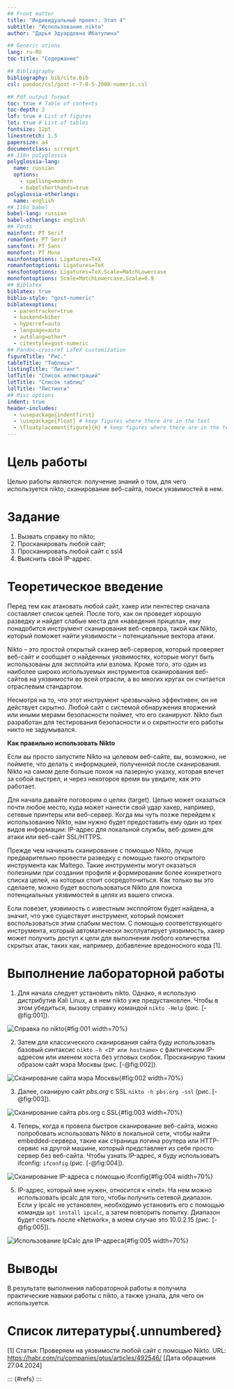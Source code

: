 ```yaml
---
## Front matter
title: "Индивидуальный проект. Этап 4"
subtitle: "Использование nikto"
author: "Дарья Эдуардовна Ибатулина"

## Generic otions
lang: ru-RU
toc-title: "Содержание"

## Bibliography
bibliography: bib/cite.bib
csl: pandoc/csl/gost-r-7-0-5-2008-numeric.csl

## Pdf output format
toc: true # Table of contents
toc-depth: 2
lof: true # List of figures
lot: true # List of tables
fontsize: 12pt
linestretch: 1.5
papersize: a4
documentclass: scrreprt
## I18n polyglossia
polyglossia-lang:
  name: russian
  options:
	- spelling=modern
	- babelshorthands=true
polyglossia-otherlangs:
  name: english
## I18n babel
babel-lang: russian
babel-otherlangs: english
## Fonts
mainfont: PT Serif
romanfont: PT Serif
sansfont: PT Sans
monofont: PT Mono
mainfontoptions: Ligatures=TeX
romanfontoptions: Ligatures=TeX
sansfontoptions: Ligatures=TeX,Scale=MatchLowercase
monofontoptions: Scale=MatchLowercase,Scale=0.9
## Biblatex
biblatex: true
biblio-style: "gost-numeric"
biblatexoptions:
  - parentracker=true
  - backend=biber
  - hyperref=auto
  - language=auto
  - autolang=other*
  - citestyle=gost-numeric
## Pandoc-crossref LaTeX customization
figureTitle: "Рис."
tableTitle: "Таблица"
listingTitle: "Листинг"
lofTitle: "Список иллюстраций"
lotTitle: "Список таблиц"
lolTitle: "Листинги"
## Misc options
indent: true
header-includes:
  - \usepackage{indentfirst}
  - \usepackage{float} # keep figures where there are in the text
  - \floatplacement{figure}{H} # keep figures where there are in the text
---
```


# Цель работы

Целью работы являются: получение знаний о том, для чего используется nikto, сканирование веб-сайта, поиск уязвимостей в нем.

# Задание

1. Вызвать справку по nikto;
2. Просканировать любой сайт;
3. Просканировать любой сайт с ssl4
4. Выяснить свой IP-адрес.

# Теоретическое введение

Перед тем как атаковать любой сайт, хакер или пентестер сначала составляет список целей. После того, как он проведет хорошую разведку и найдет слабые места для «наведения прицела», ему понадобится инструмент сканирования веб-сервера, такой как Nikto, который поможет найти уязвимости – потенциальные вектора атаки.

Nikto – это простой открытый сканер веб-серверов, который проверяет веб-сайт и сообщает о найденных уязвимостях, которые могут быть использованы для эксплойта или взлома. Кроме того, это один из наиболее широко используемых инструментов сканирования веб-сайтов на уязвимости во всей отрасли, а во многих кругах он считается отраслевым стандартом.

Несмотря на то, что этот инструмент чрезвычайно эффективен, он не действует скрытно. Любой сайт с системой обнаружения вторжений или иными мерами безопасности поймет, что его сканируют. Nikto был разработан для тестирования безопасности и о скрытности его работы никто не задумывался.

**Как правильно использовать Nikto**

Если вы просто запустите Nikto на целевом веб-сайте, вы, возможно, не поймете, что делать с информацией, полученной после сканирования. Nikto на самом деле больше похож на лазерную указку, которая влечет за собой выстрел, и через некоторое время вы увидите, как это работает.

Для начала давайте поговорим о целях (target). Целью может оказаться почти любое место, куда может нанести свой удар хакер, например, сетевые принтеры или веб-сервер. Когда мы чуть позже перейдем к использованию Nikto, нам нужно будет предоставить ему один из трех видов информации: IP-адрес для локальной службы, веб-домен для атаки или веб-сайт SSL/HTTPS.

Прежде чем начинать сканирование с помощью Nikto, лучше предварительно провести разведку с помощью такого открытого инструмента как Maltego. Такие инструменты могут оказаться полезными при создании профиля и формировании более конкретного списка целей, на которых стоит сосредоточиться. Как только вы это сделаете, можно будет воспользоваться Nikto для поиска потенциальных уязвимостей в целях из вашего списка.

Если повезет, уязвимость с известным эксплойтом будет найдена, а значит, что уже существует инструмент, который поможет воспользоваться этим слабым местом. С помощью соответствующего инструмента, который автоматически эксплуатирует уязвимость, хакер может получить доступ к цели для выполнения любого количества скрытых атак, таких как, например, добавление вредоносного кода [1].

# Выполнение лабораторной работы

1. Для начала следует установить nikto. Однако, я использую дистрибутив Kali Linux, а в нем nikto уже предустановлен. Чтобы в этом убедиться, вызову справку командой `nikto -Help` (рис. [-@fig:001]).

![Справка по nikto](image/1.jpg){#fig:001 width=70%}

2. Затем для классического сканирования сайта буду использовать базовый синтаксис `nikto -h <IP или hostname>` с фактическим IP-адресом или именем хоста без угловых скобок. Просканирую таким образом сайт мэра Москвы (рис. [-@fig:002]).

![Сканирование сайта мэра Москвы](image/2.jpg){#fig:002 width=70%}

3. Далее, сканирую сайт *pbs.org* с SSL `nikto -h pbs.org -ssl` (рис. [-@fig:003]).

![Сканирование сайта *pbs.org* с SSL](image/3.jpg){#fig:003 width=70%}

4. Теперь, когда я провела быстрое сканирование веб-сайта, можно попробовать использовать Nikto в локальной сети, чтобы найти embedded-сервера, такие как страница логина роутера или HTTP-сервис на другой машине, который представляет из себя просто сервер без веб-сайта. Чтобы узнать IP-адрес, я буду использовать ifconfig: `ifconfig` (рис. [-@fig:004]).

![Сканирование IP-адреса с помощью ifconfig](image/4.jpg){#fig:004 width=70%}

5. IP-адрес, который мне нужен, относится к «inet». На нем можно использовать ipcalc для того, чтобы получить сетевой диапазон. Если у ipcalc не установлен, необходимо установить его с помощью команды `apt install ipcalc`, а затем повторить попытку. Диапазон будет стоять после «Network», в моем случае это 10.0.2.15 (рис. [-@fig:005]).

![Использование IpCalc для IP-адреса](image/5.jpg){#fig:005 width=70%}

# Выводы

В результате выполнения лабораторной работы я получила практические навыки работы с nikto, а также узнала, для чего он используется.

# Список литературы{.unnumbered}

[1] Статья: Проверяем на уязвимости любой сайт с помощью Nikto. URL: https://habr.com/ru/companies/otus/articles/492546/ [Дата обращения 27.04.2024]

::: {#refs}
:::
